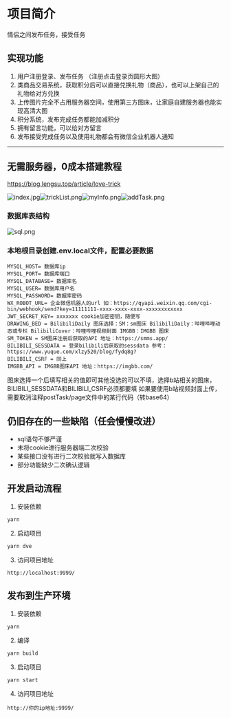 # 项目简介
情侣之间发布任务，接受任务

## 实现功能

1. 用户注册登录、发布任务 （注册点击登录页圆形大图）
2. 类商品交易系统，获取积分后可以直接兑换礼物（商品），也可以上架自己的礼物给对方兑换 
3. 上传图片完全不占用服务器空间，使用第三方图床，让家庭自建服务器也能实现高清大图 
4. 积分系统，发布完成任务都能加减积分  
5. 拥有留言功能，可以给对方留言
6. 发布接受完成任务以及使用礼物都会有微信企业机器人通知
***

## 无需服务器，0成本搭建教程 
https://blog.lengsu.top/article/love-trick

![index.jpg](readmeImg%2Findex.jpg)![trickList.png](readmeImg%2FtrickList.png)![myInfo.png](readmeImg%2FmyInfo.png)![addTask.png](readmeImg%2FaddTask.png)

### 数据库表结构

![sql.png](readmeImg%2Fsql.png)

### 本地根目录创建.env.local文件，配置必要数据
```text
MYSQL_HOST= 数据库ip
MYSQL_PORT= 数据库端口
MYSQL_DATABASE= 数据库名
MYSQL_USER= 数据库用户名
MYSQL_PASSWORD= 数据库密码
WX_ROBOT_URL= 企业微信机器人的url 如：https://qyapi.weixin.qq.com/cgi-bin/webhook/send?key=11111111-xxxx-xxxx-xxxx-xxxxxxxxxxxx
JWT_SECRET_KEY= xxxxxxx cookie加密密钥，随便写
DRAWING_BED = BilibiliDaily 图床选择：SM：sm图床 BilibiliDaily：哔哩哔哩动态或专栏 BilibiliCover：哔哩哔哩视频封面 IMGBB：IMGBB 图床
SM_TOKEN = SM图床注册后获取的API 地址：https://smms.app/
BILIBILI_SESSDATA = 登录bilibili后获取的sessdata 参考：https://www.yuque.com/xlzy520/blog/fydq8g?
BILIBILI_CSRF = 同上
IMGBB_API = IMGBB图床API 地址：https://imgbb.com/
```
图床选择一个后填写相关的值即可其他没选的可以不填，选择b站相关的图床，BILIBILI_SESSDATA和BILIBILI_CSRF必须都要填
如果要使用b站视频封面上传，需要取消注释postTask/page文件中的某行代码（转base64）

## 仍旧存在的一些缺陷（任会慢慢改进）
* sql语句不够严谨
* 未将cookie进行服务器端二次校验
* 某些接口没有进行二次校验就写入数据库
* 部分功能缺少二次确认逻辑


## 开发启动流程
1. 安装依赖
```shell
yarn
```
2. 启动项目
```shell
yarn dve
```
3. 访问项目地址
```text
http://localhost:9999/
```

## 发布到生产环境

1. 安装依赖 
```shell
yarn
```
2. 编译
```shell
yarn build
```
3. 启动项目
```shell
yarn start
```
4. 访问项目地址
```text
http://你的ip地址:9999/
```
